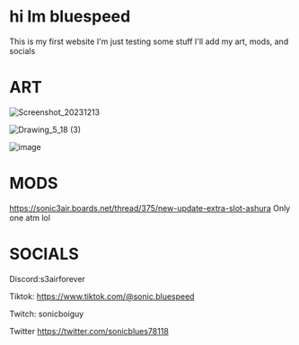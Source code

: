 # hi Im bluespeed
This is my first website I'm just testing some stuff
 I'll add my art, mods, and socials
 
 
 
 # ART




![Screenshot_20231213](https://github.com/sonic-blue-speed/sonic-blue-speed.github.io/assets/130621110/1caae88e-c8b6-41bd-bc0e-f9afa11e68c5)


![Drawing_5_18 (3)](https://github.com/sonic-blue-speed/sonic-blue-speed.github.io/assets/130621110/eb9eb78c-4497-46a3-a0e1-d852df505e24)

![image](https://github.com/sonic-blue-speed/sonic-blue-speed.github.io/assets/130621110/6571e22b-156c-44b3-b37c-a44876883038)

# MODS
https://sonic3air.boards.net/thread/375/new-update-extra-slot-ashura
Only one atm  lol

# SOCIALS
  
 
  Discord:s3airforever
  
  
  
  Tiktok: https://www.tiktok.com/@sonic.bluespeed
  
  
  
  Twitch: sonicboiguy
  
  
  
  Twitter https://twitter.com/sonicblues78118



